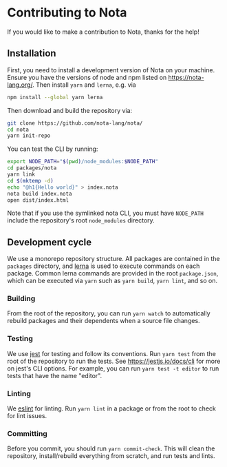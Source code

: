 # Contributing to Nota

If you would like to make a contribution to Nota, thanks for the help! 

## Installation

First, you need to install a development version of Nota on your machine. Ensure you have the versions of node and npm listed on https://nota-lang.org/. Then install `yarn` and `lerna`, e.g. via

```bash
npm install --global yarn lerna
```

Then download and build the repository via:

```bash
git clone https://github.com/nota-lang/nota/
cd nota
yarn init-repo
```

You can test the CLI by running:

```bash
export NODE_PATH="$(pwd)/node_modules:$NODE_PATH"
cd packages/nota
yarn link
cd $(mktemp -d)
echo "@h1{Hello world}" > index.nota
nota build index.nota
open dist/index.html
```

Note that if you use the symlinked nota CLI, you must have `NODE_PATH` include the repository's root `node_modules` directory.

## Development cycle

We use a monorepo repository structure. All packages are contained in the `packages` directory, and [lerna](https://github.com/lerna/lerna) is used to execute commands on each package. Common lerna commands are provided in the root `package.json`, which can be executed via `yarn` such as `yarn build`, `yarn lint`, and so on.

### Building

From the root of the repository, you can run `yarn watch` to automatically rebuild packages and their dependents when a source file changes.

### Testing

We use [jest](https://jestjs.io/) for testing and follow its conventions. Run `yarn test` from the root of the repository to run the tests. See https://jestjs.io/docs/cli for more on jest's CLI options. For example, you can run `yarn test -t editor` to run tests that have the name "editor".

### Linting

We [eslint](https://eslint.org/) for linting. Run `yarn lint` in a package or from the root to check for lint issues.

### Committing

Before you commit, you should run `yarn commit-check`. This will clean the repository, install/rebuild everything from scratch, and run tests and lints.
